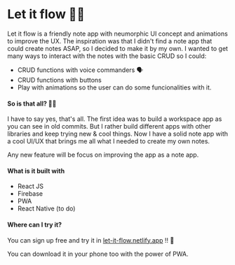 # Let it flow 🧠✨
Let it flow is a friendly note app with neumorphic UI concept and animations to improve the UX.
The inspiration was that I didn't find a note app that could create notes ASAP, so I decided to make it by my own.
I wanted to get many ways to interact with the notes with the basic CRUD so I could:
- CRUD functions with voice commanders 🗣️
- CRUD functions with buttons
- Play with animations so the user can do some funcionalities with it.

#### So is that all? 🤷‍♂️
I have to say yes, that's all. The first idea was to build a workspace app as you can see in old commits. But I rather build different apps with other libraries and keep trying new & cool things.
Now I have a solid note app with a cool UI/UX that brings me all what I needed to create my own notes.

Any new feature will be focus on improving the app as a note app.

#### What is it built with
- React JS 
- Firebase
- PWA
- React Native (to do)

#### Where can I try it?
You can sign up free and try it in [let-it-flow.netlify.app](https://let-it-flow.netlify.app) !! 💯

You can download it in your phone too with the power of PWA.

